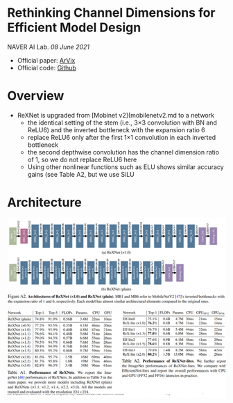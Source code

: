 # Rethinking Channel Dimensions for Efficient Model Design
NAVER AI Lab. _08 June 2021_

* Official paper: [ArVix](https://arxiv.org/pdf/2007.00992v3.pdf)
* Official code: [Github](https://github.com/clovaai/rexnet)

# Overview
- ReXNet is upgraded from [Mobinet v2](mobilenetv2.md to a network
  - the identical setting of the stem (i.e., 3×3 convolution with BN and ReLU6) and the inverted bottleneck with the expansion ratio 6
  - replace ReLU6 only after the first 1×1 convolution in each inverted bottleneck
  - the second depthwise convolution has the channel dimension ratio of 1, so we do not replace ReLU6 here
  - Using other nonlinear functions such as ELU shows similar accuracy gains (see Table A2, but we use SiLU 


# Architecture

![fig1](../../asset/images/Architectures/rexNet.png)


![result](../../asset/images/Architectures/rexNet-t12.png)
